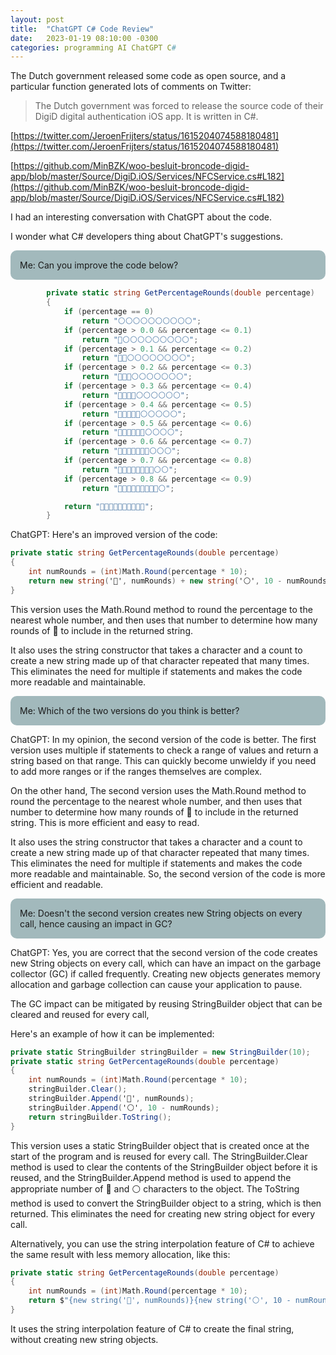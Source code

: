 ```yaml
---
layout: post
title:  "ChatGPT C# Code Review"
date:   2023-01-19 08:10:00 -0300
categories: programming AI ChatGPT C#
---
```


The Dutch government released some code as open source, and a particular
function generated lots of comments on Twitter:

>The Dutch government was forced to release the source code of their DigiD digital authentication iOS app. It is written in C#.

[https://twitter.com/JeroenFrijters/status/1615204074588180481](https://twitter.com/JeroenFrijters/status/1615204074588180481)


[https://github.com/MinBZK/woo-besluit-broncode-digid-app/blob/master/Source/DigiD.iOS/Services/NFCService.cs#L182](https://github.com/MinBZK/woo-besluit-broncode-digid-app/blob/master/Source/DigiD.iOS/Services/NFCService.cs#L182)


I had an interesting conversation with ChatGPT about the code.<p>
I wonder what C# developers thing about ChatGPT's suggestions.

<div style="background-color: #a2b9bc; padding: 15px; border-radius: 10px">
Me: Can you improve the code below?
</div>

```c#
        private static string GetPercentageRounds(double percentage)
        {
            if (percentage == 0)
                return "⚪⚪⚪⚪⚪⚪⚪⚪⚪⚪";
            if (percentage > 0.0 && percentage <= 0.1)
                return "🔵⚪⚪⚪⚪⚪⚪⚪⚪⚪";
            if (percentage > 0.1 && percentage <= 0.2)
                return "🔵🔵⚪⚪⚪⚪⚪⚪⚪⚪";
            if (percentage > 0.2 && percentage <= 0.3)
                return "🔵🔵🔵⚪⚪⚪⚪⚪⚪⚪";
            if (percentage > 0.3 && percentage <= 0.4)
                return "🔵🔵🔵🔵⚪⚪⚪⚪⚪⚪";
            if (percentage > 0.4 && percentage <= 0.5)
                return "🔵🔵🔵🔵🔵⚪⚪⚪⚪⚪";
            if (percentage > 0.5 && percentage <= 0.6)
                return "🔵🔵🔵🔵🔵🔵⚪⚪⚪⚪";
            if (percentage > 0.6 && percentage <= 0.7)
                return "🔵🔵🔵🔵🔵🔵🔵⚪⚪⚪";
            if (percentage > 0.7 && percentage <= 0.8)
                return "🔵🔵🔵🔵🔵🔵🔵🔵⚪⚪";
            if (percentage > 0.8 && percentage <= 0.9)
                return "🔵🔵🔵🔵🔵🔵🔵🔵🔵⚪";

            return "🔵🔵🔵🔵🔵🔵🔵🔵🔵🔵";
        }
```

ChatGPT: Here's an improved version of the code:

```c#
private static string GetPercentageRounds(double percentage)
{
    int numRounds = (int)Math.Round(percentage * 10);
    return new string('🔵', numRounds) + new string('⚪', 10 - numRounds);
}
```

This version uses the Math.Round method to round the percentage to the nearest whole number, and then uses that number to determine how many rounds of 🔵 to include in the returned string.<p>
It also uses the string constructor that takes a character and a count to create a new string made up of that character repeated that many times. This eliminates the need for multiple if statements and makes the code more readable and maintainable.

<div style="background-color: #a2b9bc; padding: 15px; border-radius: 10px">
Me: Which of the two versions do you think is better?
</div>

ChatGPT: In my opinion, the second version of the code is better.
The first version uses multiple if statements to check a range of values and return a string based on that range. This can quickly become unwieldy if you need to add more ranges or if the ranges themselves are complex.<p>
On the other hand, The second version uses the Math.Round method to round the percentage to the nearest whole number, and then uses that number to determine how many rounds of 🔵 to include in the returned string. This is more efficient and easy to read.<p>
It also uses the string constructor that takes a character and a count to create a new string made up of that character repeated that many times. This eliminates the need for multiple if statements and makes the code more readable and maintainable.
So, the second version of the code is more efficient and readable.

<div style="background-color: #a2b9bc; padding: 15px; border-radius: 10px">
Me: Doesn't the second version creates new String objects on every call, hence causing an impact in GC?
</div>


ChatGPT: Yes, you are correct that the second version of the code creates new String objects on every call, which can have an impact on the garbage collector (GC) if called frequently. Creating new objects generates memory allocation and garbage collection can cause your application to pause.<p>
The GC impact can be mitigated by reusing StringBuilder object that can be cleared and reused for every call,<p>
Here's an example of how it can be implemented:

```c#
private static StringBuilder stringBuilder = new StringBuilder(10);
private static string GetPercentageRounds(double percentage)
{
    int numRounds = (int)Math.Round(percentage * 10);
    stringBuilder.Clear();
    stringBuilder.Append('🔵', numRounds);
    stringBuilder.Append('⚪', 10 - numRounds);
    return stringBuilder.ToString();
}
```

This version uses a static StringBuilder object that is created once at the start of the program and is reused for every call. The StringBuilder.Clear method is used to clear the contents of the StringBuilder object before it is reused, and the StringBuilder.Append method is used to append the appropriate number of 🔵 and ⚪ characters to the object. The ToString method is used to convert the StringBuilder object to a string, which is then returned. This eliminates the need for creating new string object for every call.<p>

Alternatively, you can use the string interpolation feature of C# to achieve the same result with less memory allocation, like this:

```C#
private static string GetPercentageRounds(double percentage)
{
    int numRounds = (int)Math.Round(percentage * 10);
    return $"{new string('🔵', numRounds)}{new string('⚪', 10 - numRounds)}";
}
```

It uses the string interpolation feature of C# to create the final string, without creating new string objects.


